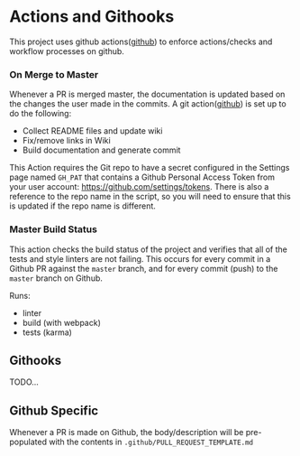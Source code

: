 # Actions and Githooks
This project uses github actions([github](https://github.com/devlinjunker/template.webpack.fend/blob/master/.github/workflows/master-merge.yml))
to enforce actions/checks and workflow processes on github.

### On Merge to Master
Whenever a PR is merged master, the documentation is updated based on the changes the user made in
the commits. A git action([github]()) is set up to do the following:
 - Collect README files and update wiki
 - Fix/remove links in Wiki
 - Build documentation and generate commit

This Action requires the Git repo to have a secret configured in the Settings page named `GH_PAT` that
contains a Github Personal Access Token from your user account: https://github.com/settings/tokens.
There is also a reference to the repo name in the script, so you will need to ensure that this is updated if
the repo name is different.

### Master Build Status
This action checks the build status of the project and verifies that all of the tests and style linters are
not failing. This occurs for every commit in a Github PR against the `master` branch, and for every commit (push)
to the `master` branch on Github.

Runs:
 - linter
 - build (with webpack)
 - tests (karma)

## Githooks
TODO...

## Github Specific
Whenever a PR is made on Github, the body/description will be pre-populated with the contents in
`.github/PULL_REQUEST_TEMPLATE.md`
